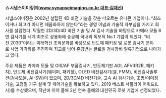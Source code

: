 
**△시냅스이미징㈜(www.synapseimaging.co.kr 대표:김재선)**

시냅스이미징은 2002년 설립된 4D 비전 기술을 갖춘 떠오르는 유니콘 기업이다. “최초이거나 최고가 아니면 제품화하지 않는다”라는 경영 이념과 기술적 자부심을 가지고 회사를 설립했다. 탁월한 2D/3D/4D 비전 기술 및 AI 검사 기술을 바탕으로 카메라 모듈 6면 검사기를 세계 최초로 상용화에 송공해 국내외 독보적 No.1 기업이 되었다. “비전 2030”이라는 미래혁신 조직문화를 바탕으로 반도체 패키징 및 로봇 검사기 분야로 사업 가각화를 추진하며 최고를 넘어 존경받는 글로벌 검사장비 일류기업으로 나아가고 있다.

주요 제품은 카메라 모듈 및 OIS/AF 부품검사기, 반도체기판 AOI, AFVI(R2R, 패키지), 반도체 비전검사기(웨이퍼, 패키징), OLED 비전검사기(셀, FMM), 비전검사솔루션(검사모듈, AI-SW)이 있으며, 2D/3D/4D 비전기술, 고속 AI 검사기술, 조명/이미징기술, 고정밀 기구 설계 및 제어기술을 확보하고 있다. 2019 베스트 서플라이 어워드(L사)를 수상했으며, 작년에 이어 올해 2년 연속 올해의 대한민국 로봇 기업에 선정되었다.

